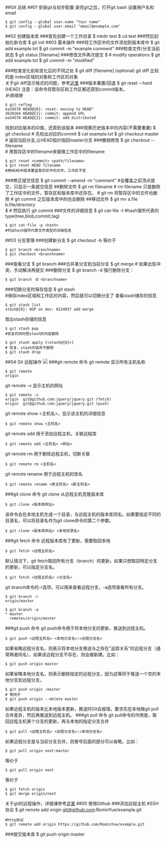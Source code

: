 ##Git 总结
##01 安装git与初步配置
装完git之后，打开git bash 设置用户名和email  

	$ git config --global user.name "Your name"
	$ git config --global user.email "email@example.com"
##02 创建版本库
###首先创建一个工作目录
	$ mkdir test
	$ cd test
###然后初始化新仓库
	$ git init
##03 基本操作
###将工作区中的文件添加到版本库中
	$ git add example.txt
	$ git commit -m "example comment"
###检查文件/分支当前状态
	$ git status [filename]
###修改文件再次提交
	$ # modify operations
	$ git add example.txt
	$ git commit -m "modified"

###检查变化前和变化后的不同之处
	$ git diff [filename] (optional)
git diff 比较的是 index区域的对象和工作区的对象  
关于git diff显示格式的问题，参考[这里](http://www.ruanyifeng.com/blog/2012/08/how_to_read_diff.html)
###版本重置/回退
	$ git reset --hard <commit> (HEAD)
注意：该命令将暂存区和工作区都还原到commit版本。  
*补救措施*

	$ git reflog
	ea34578 HEAD@{0}: reset: moving to HEAD^
	3628164 HEAD@{1}: commit: append GPL
	ea34578 HEAD@{2}: commit: add distributed
找到对应版本的ID值，还原到该版本
###观察历史版本中的内容(不需要重置)
	$ git checkout <commit> # 先检出对应的commit
	$ cat example.txt
	$ git checkout master # 返回当前分支,让HEAD指针指回master分支
###撤销修改
	$ git checkout -- filename   
	# 用暂存区中的filename来替换工作区中的filename


	$ git reset <commit> <path/filename>  
	$ git reset HEAD filename  
	#用HEAD中版本覆盖暂存区中的文件，工作区不变
###修正提交信息
	$ git commit --amend -m "comment"
	#会覆盖之前顶点提交，只显示一条提交信息
##删除文件
	$ git rm filename
	# rm filename 只是删除了工作区中的文件，暂存区和版本库中还存在。
	# git rm 将暂存区中的文件也删除
	# git commit 之后版本库中的也会删除
##移动文件
	$ git mv a.file b.file/directory  
	$ # 然后执行 git commit
###文件的详细信息
	$ git cat-file -t <hash>
	#hash值所代表的type(tree,blob,commit,tag)

	$ git cat-file -p <hash>
	#列出hash值所代表文件类型的详细信息
##03 分支管理
###创建新分支
	$ git checkout -b <branchname>
等价于

	$ git branch <branchname>
	$ git checkout <branchname>
###查看分支
	$ git branch
###合并某分支到当前分支
	$ git merge <branchname>
	# 如果出现冲突，手动解决再提交
###删除分支
	$ git branch -d <branchname>
强行删除分支：

    $ git branch -D <branchname>
###切换分支时保存信息
	$ git stash  
	#保存index区域和工作区的内容，然后就可以切换分支了
查看stash储存的信息

	$ git stash list
	stash@{0}: WIP on dev: 6224937 add merge
取出stash存储的信息

	$ git stash pop  
	#恢复的同时把stash的内容删除

	$ git stash apply [<stash@{0}>]
	# 恢复，stash内容并不删除  
	$ git stash drop

##04 Git 远程操作
![](http://image.beekka.com/blog/2014/bg2014061202.jpg)
###git remote 命令
git remote 显示所有主机名称

	$ git remote
	origin

git remote -v 显示主机的网址

	$ git remote -v 
	origin  git@github.com:jquery/jquery.git (fetch)
	origin  git@github.com:jquery/jquery.git (push)

git remote show <主机名>，显示该主机的详细信息

	$ git remote show <主机名>

git remote add 用于添加远程主机，关联远程库

	$ git remote add <主机名> <网址>

git remote rm 用于删除远程主机，切断关联

	$ git remote rm <主机名>

git remote rename 用于远程主机的改名

	$ git remote rename <原主机名> <新主机名>

###git clone 命令
git clone 从远程主机克隆版本库

	$ git clone <版本库网址>

该命令会在本地主机生成一个目录，与远程主机的版本库同名。如果要指定不同的目录名，可以将目录名作为git clone命令的第二个参数。

	$ git clone <版本库网址> <本地目录名>

###git fetch 命令
远程版本库有了更新，需要取回本地

	$ git fetch <远程主机名>

默认情况下，git fetch取回所有分支（branch）的更新。如果只想取回特定分支的更新，可以指定分支名。  

	$ git fetch <远程主机名> <分支名>

git branch命令的-r选项，可以用来查看远程分支，-a选项查看所有分支。  

	$ git branch -r
	origin/master

	$ git branch -a
	* master
 	  remotes/origin/master
###git push 命令
git push命令用于将本地分支的更新，推送到远程主机。  

	$ git push <远程主机名> <本地分支名>:<远程分支名>
如果省略远程分支名，则表示将本地分支推送与之存在"追踪关系"的远程分支（通常两者同名），如果该远程分支不存在，则会被新建。比如：  

	$ git push origin master

如果省略本地分支名，则表示删除指定的远程分支，因为这等同于推送一个空的本地分支到远程分支。  

	$ git push origin :master
	# 等同于
	$ git push origin --delete master
如果远程主机的版本比本地版本更新，推送时Git会报错，要求先在本地做git pull合并差异，然后再推送到远程主机。
###git pull 命令
git pull命令的作用是，取回远程主机某个分支的更新，再与本地的指定分支合并  

	$ git pull <远程主机名> <远程分支名>:<本地分支名>

如果远程分支是与当前分支合并，则冒号后面的部分可以省略。比如：  

	$ git pull origin next:master  
等价于

	$ git pull origin next
等价于

	$ git fetch origin  
	$ git merge origin/next
关于git的远程操作，详细课参考[这里](http://www.ruanyifeng.com/blog/2014/06/git_remote.html)
##05 使用Github
###添加远程主机
	#SSH协议
	$ git remote add origin git@github.com:RominYue/example.git  

	#http协议
	$ git remote add origin https://github.com/RominYue/example.git
###提交版本库
	$ git push origin master